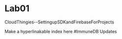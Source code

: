 # Lab01
CloudThingies--SettingupSDKandFirebaseForProjects

Make a hyperlinakable index here 
#ImmuneDB Updates


